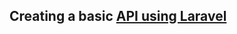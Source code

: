 ## Creating a basic [API using Laravel](https://medium.com/@devlob/creating-apis-in-laravel-5-5-using-api-resources-9850c1b70efb)